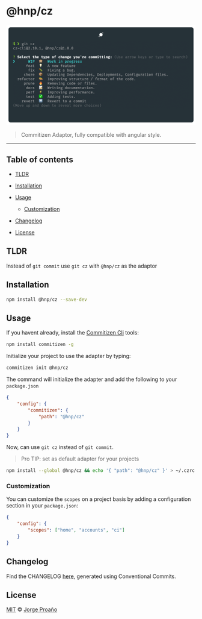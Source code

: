 # @hnp/cz

![hero](https://github.com/MechanicalHuman/hnp-utilities/blob/master/packages/commitizen-adapter/hero.png)

> Commitizen Adaptor, fully compatible with angular style.

---

## Table of contents

-   [TLDR](#tldr)

-   [Installation](#installation)

-   [Usage](#usage)

    -   [Customization](#customization)

-   [Changelog](#changelog)

-   [License](#license)

## TLDR

Instead of `git commit` use `git cz` with `@hnp/cz` as the adaptor

## Installation

```sh
npm install @hnp/cz --save-dev
```

## Usage

If you havent already, install the [Commitizen Cli](commitizen/cz-cli) tools:

```bash
npm install commitizen -g
```

Initialize your project to use the adapter by typing:

```bash
commitizen init @hnp/cz
```

The command will initialize the adapter and add the following to your `package.json`

```json
{
    "config": {
        "commitizen": {
            "path": "@hnp/cz"
        }
    }
}
```

Now, can use `git cz` instead of `git commit`.

> Pro TIP: set as default adapter for your projects

```bash
npm install --global @hnp/cz && echo '{ "path": "@hnp/cz" }' > ~/.czrc
```

### Customization

You can customize the `scopes` on a project basis by adding a configuration section in your `package.json`:

```json
{
    "config": {
        "scopes": ["home", "accounts", "ci"]
    }
}
```

## Changelog

Find the CHANGELOG [here](CHANGELOG.md), generated using Conventional Commits.

## License

[MIT](LICENSE) © [Jorge Proaño](https://www.hidden-node-problem.com)
